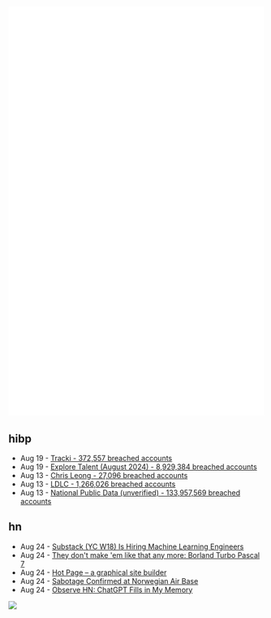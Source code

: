 ![Metrics](https://raw.githubusercontent.com/phixion/phixion/master/metrics.svg)

## hibp

<!--
for https://github.com/phixion/phixion/blob/main/.github/workflows/feeds.yml
-->
<!--START_SECTION:haveibeenpwnd-->
- Aug 19 - [Tracki - 372,557 breached accounts](https://haveibeenpwned.com/PwnedWebsites#Tracki)
- Aug 19 - [Explore Talent (August 2024) - 8,929,384 breached accounts](https://haveibeenpwned.com/PwnedWebsites#ExploreTalentAug2024)
- Aug 13 - [Chris Leong - 27,096 breached accounts](https://haveibeenpwned.com/PwnedWebsites#ChrisLeong)
- Aug 13 - [LDLC - 1,266,026 breached accounts](https://haveibeenpwned.com/PwnedWebsites#LDLC)
- Aug 13 - [National Public Data (unverified) - 133,957,569 breached accounts](https://haveibeenpwned.com/PwnedWebsites#NationalPublicData)
<!--END_SECTION:haveibeenpwnd-->

## hn

<!--
for https://github.com/phixion/phixion/blob/main/.github/workflows/feeds.yml
-->
<!--START_SECTION:hn-->
- Aug 24 - [Substack (YC W18) Is Hiring Machine Learning Engineers](https://grnh.se/d034f1ba5us)
- Aug 24 - [They don't make 'em like that any more: Borland Turbo Pascal 7](https://kevinboone.me/tpwin.html)
- Aug 24 - [Hot Page – a graphical site builder](https://hot.page/)
- Aug 24 - [Sabotage Confirmed at Norwegian Air Base](https://www.twz.com/air/sabotage-confirmed-at-norwegian-air-base)
- Aug 24 - [Observe HN: ChatGPT Fills in My Memory](https://news.ycombinator.com/item?id=41337271)
<!--END_SECTION:hn-->

<!--
for https://yhype.me
-->
![](https://hit.yhype.me/github/profile?user_id=13013670)
